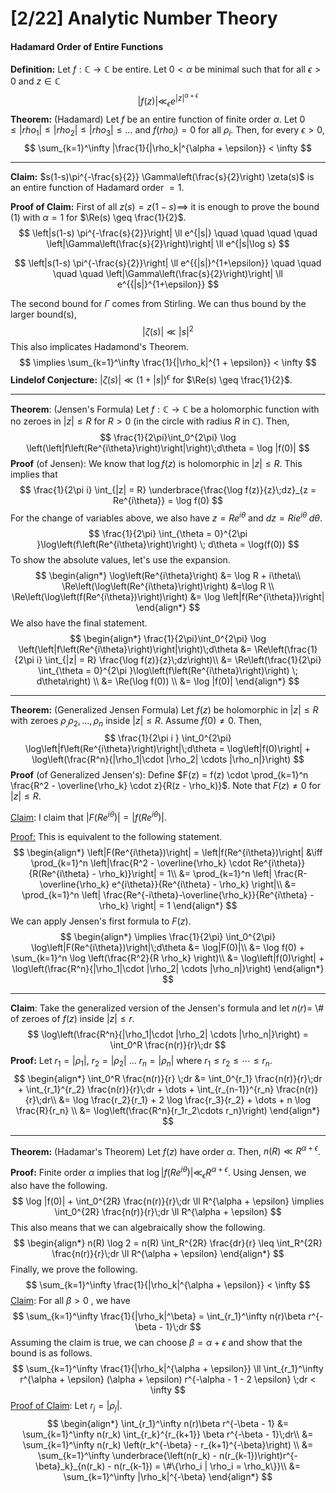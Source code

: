 # [2/22] Analytic Number Theory

#### Hadamard Order of Entire Functions

**Definition:** Let $f: \mathbb{C} \rightarrow \mathbb{C}$ be entire. Let $0 < \alpha$ be minimal such that for all $\epsilon > 0$ and $z \in \mathbb{C}$ 
$$
|f(z)| \ll_{\epsilon} e^{|z|^{\alpha + \epsilon}}
$$
**Theorem:** (Hadamard) Let $f$ be an entire function of finite order $\alpha$. Let $0 \leq |rho_1| \leq |rho_2| \leq |rho_3| \leq \dots$ and $f(rho_i) = 0$ for all $\rho_i$. Then, for every $\epsilon > 0$, 
$$
\sum_{k=1}^\infty |\frac{1}{|\rho_k|^{\alpha + \epsilon}} < \infty
$$

---

**Claim:** $s(1-s)\pi^{-\frac{s}{2}} \Gamma\left(\frac{s}{2}\right) \zeta(s)$ is an entire function of Hadamard order $=1$. 

**Proof of Claim:** First of all $z(s) = z(1-s) \implies$ it is enough to prove the bound $(1)$ with $\alpha = 1$ for $\Re(s) \geq \frac{1}{2}$.  
$$
\left|s(1-s) \pi^{-\frac{s}{2}}\right| \ll e^{|s|} \quad \quad \quad \quad \left|\Gamma\left(\frac{s}{2}\right)\right| \ll e^{|s|\log s}
$$

$$
\left|s(1-s) \pi^{-\frac{s}{2}}\right| \ll e^{{|s|}^{1+\epsilon}} \quad \quad \quad \quad \left|\Gamma\left(\frac{s}{2}\right)\right| \ll e^{{|s|}^{1+\epsilon}}
$$



The second bound for $\Gamma$ comes from Stirling. We can thus bound by the larger bound(s),
$$
|\zeta(s)| \ll |s|^2
$$
This also implicates Hadamond's Theorem.
$$
\implies \sum_{k=1}^\infty \frac{1}{|\rho_k|^{1 + \epsilon}} < \infty
$$
**Lindelof Conjecture:** $|\zeta(s)| \ll \left(1+|s|\right)^{\epsilon}$ for $\Re(s) \geq \frac{1}{2}$. 

---

**Theorem**: (Jensen's Formula) Let $f: \mathbb{C} \rightarrow \mathbb{C}$ be a holomorphic function with no zeroes in $|z| \leq R$ for $R > 0$ (in the circle with radius $R$ in $\mathbb{C}$). Then, 
$$
\frac{1}{2\pi}\int_0^{2\pi} \log \left(\left|f\left(Re^{i\theta}\right)\right|\right)\;d\theta = \log |f(0)|
$$
**Proof** (of Jensen): We know that $\log f(z)$ is holomorphic in $|z| \leq R$. This implies that
$$
\frac{1}{2\pi i} \int_{|z| = R} \underbrace{\frac{\log f(z)}{z}\;dz}_{z = Re^{i\theta}}  = \log f(0)
$$
For the change of variables above, we also have $z = Re^{i\theta}$ and $dz = Rie^{i\theta}\;d\theta$. 
$$
\frac{1}{2\pi} \int_{\theta = 0}^{2\pi }\log\left(f\left(Re^{i\theta}\right)\right) \; d\theta = \log(f(0))
$$
To show the absolute values, let's use the expansion.
$$
\begin{align*}
\log\left(Re^{i\theta}\right) &= \log R + i\theta\\
\Re\left(\log\left(Re^{i\theta}\right)\right) &=\log R \\
\Re\left(\log\left(f(Re^{i\theta})\right)\right) &= \log \left|f(Re^{i\theta})\right|
\end{align*}
$$
We also have the final statement.
$$
\begin{align*}
\frac{1}{2\pi}\int_0^{2\pi} \log \left(\left|f\left(Re^{i\theta}\right)\right|\right)\;d\theta &= \Re\left(\frac{1}{2\pi i} \int_{|z| = R} \frac{\log f(z)}{z}\;dz\right)\\
&= \Re\left(\frac{1}{2\pi} \int_{\theta = 0}^{2\pi }\log\left(f\left(Re^{i\theta}\right)\right) \; d\theta\right) \\
&= \Re(\log f(0)) \\
&= \log |f(0)|
\end{align*}
$$

----

**Theorem:** (Generalized Jensen Formula) Let $f(z)$ be holomorphic in $|z| \leq R$ with zeroes $\rho_, \rho_2, \dots, \rho_n$ inside $|z| \leq R$. Assume $f(0) \neq 0$. Then,
$$
\frac{1}{2\pi i } \int_0^{2\pi} \log\left|f\left(Re^{i\theta}\right)\right|\;d\theta = \log\left|f(0)\right| + \log\left(\frac{R^n}{|\rho_1|\cdot |\rho_2| \cdots |\rho_n|}\right)
$$
**Proof** (of Generalized Jensen's): Define $F(z) = f(z) \cdot \prod_{k=1}^n \frac{R^2 - \overline{\rho_k} \cdot z}{R(z - \rho_k)}$. Note that $F(z) \neq 0$ for $|z| \leq R$. 

<u>Claim</u>: I claim that $\left|F(Re^{i\theta})\right| = \left|f(Re^{i\theta})\right|$. 

 <u>Proof:</u> This is equivalent to the following statement.
$$
\begin{align*}
\left|F(Re^{i\theta})\right| = \left|f(Re^{i\theta})\right| &\iff \prod_{k=1}^n \left|\frac{R^2 - \overline{\rho_k} \cdot Re^{i\theta}}{R(Re^{i\theta} - \rho_k)}\right| = 1\\
&= \prod_{k=1}^n \left| \frac{R-\overline{\rho_k} e^{i\theta}}{Re^{i\theta} - \rho_k} \right|\\
&= \prod_{k=1}^n \left| \frac{Re^{-i\theta}-\overline{\rho_k}}{Re^{i\theta} - \rho_k} \right| = 1
\end{align*}
$$
We can apply Jensen's first formula to $F(z)$. 
$$
\begin{align*}
\implies \frac{1}{2\pi} \int_0^{2\pi} \log\left|F(Re^{i\theta})\right|\;d\theta &= \log|F(0)|\\
&= \log f(0) +  \sum_{k=1}^n \log \left(\frac{R^2}{R \rho_k} \right)\\
&= \log\left|f(0)\right| + \log\left(\frac{R^n}{|\rho_1|\cdot |\rho_2| \cdots |\rho_n|}\right)
\end{align*}
$$

---

**Claim**: Take the generalized version of the Jensen's formula and let $n(r) =$ \\# of zeroes of $f(z)$ inside $|z| \leq r$.  
$$
\log\left(\frac{R^n}{|\rho_1|\cdot |\rho_2| \cdots |\rho_n|}\right) = \int_0^R \frac{n(r)}{r}\;dr
$$
**Proof:** Let $r_1 = |\rho_1|$, $r_2 = |\rho_2|$ $\dots$ $r_n = |\rho_n|$ where $r_1 \leq r_2 \leq \cdots \leq r_n$. 
$$
\begin{align*}
\int_0^R \frac{n(r)}{r} \;dr &= \int_0^{r_1} \frac{n(r)}{r}\;dr + \int_{r_1}^{r_2} \frac{n(r)}{r}\;dr + \dots + \int_{r_{n-1}}^{r_n} \frac{n(r)}{r}\;dr\\
&= \log \frac{r_2}{r_1} + 2 \log \frac{r_3}{r_2} + \dots + n \log \frac{R}{r_n} \\
&= \log\left(\frac{R^n}{r_1r_2\cdots r_n}\right)
\end{align*}
$$

---

**Theorem:** (Hadamar's Theorem) Let $f(z)$ have order $\alpha$. Then, $n(R) \ll R^{\alpha + \epsilon}$. 

**Proof:** Finite order $\alpha$ implies that $\log\left|f(Re^{i\theta})\right| \ll_\epsilon R^{\alpha + \epsilon}$. Using Jensen, we also have the following.
$$
\log |f(0)| + \int_0^{2R} \frac{n(r)}{r}\;dr \ll R^{\alpha + \epsilon} \implies \int_0^{2R} \frac{n(r)}{r}\;dr \ll R^{\alpha + \epsilon}
$$
This also means that we can algebraically show the following.
$$
\begin{align*}
n(R) \log 2 = n(R) \int_R^{2R} \frac{dr}{r} \leq \int_R^{2R} \frac{n(r)}{r}\;dr \ll R^{\alpha + \epsilon}
\end{align*}
$$
Finally, we prove the following.
$$
\sum_{k=1}^\infty \frac{1}{|\rho_k|^{\alpha + \epsilon}} < \infty
$$
<u>Claim</u>: For all $\beta > 0$ , we have
$$
\sum_{k=1}^\infty \frac{1}{|\rho_k|^\beta} = \int_{r_1}^\infty n(r)\beta r^{-\beta - 1}\;dr
$$
Assuming the claim is true, we can choose $\beta = \alpha + \epsilon$ and show that the bound is as follows.
$$
\sum_{k=1}^\infty \frac{1}{|\rho_k|^{\alpha + \epsilon}} \ll \int_{r_1}^\infty r^{\alpha + \epsilon} (\alpha + \epsilon) r^{-\alpha - 1 - 2 \epsilon} \;dr < \infty
$$
<u>Proof of Claim</u>: Let $r_j = |\rho_j|$. 
$$
\begin{align*}
\int_{r_1}^\infty n(r)\beta r^{-\beta - 1} &= \sum_{k=1}^\infty n(r_k) \int_{r_k}^{r_{k+1}} \beta r^{-\beta - 1}\;dr\\
&= \sum_{k=1}^\infty n(r_k) \left(r_k^{-\beta} - r_{k+1}^{-\beta}\right) \\
&= \sum_{k=1}^\infty \underbrace{\left(n(r_k) - n(r_{k-1})\right)r^{-\beta}_k}_{n(r_k) - n(r_{k-1}) = \#\{\rho_i | \rho_i = \rho_k\}}\\
&= \sum_{k=1}^\infty |\rho_k|^{-\beta}
\end{align*}
$$
